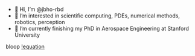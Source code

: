 - 👋 Hi, I’m @jbho-rbd
- 👀 I’m interested in scientific computing, PDEs, numerical methods, robotics, perception
- 🌱 I’m currently finishing my PhD in Aerospace Engineering at Stanford University

<!---
jbho-rbd/jbho-rbd is a ✨ special ✨ repository because its `README.md` (this file) appears on your GitHub profile.
You can click the Preview link to take a look at your changes.
--->
bloop [!equation](https://latex.codecogs.com/gif.image?%5Cdpi%7B110%7D%5COmega_i)
